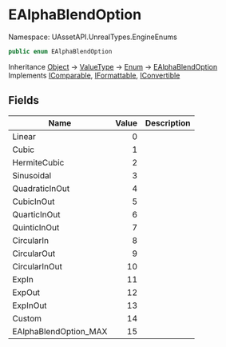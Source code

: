 # EAlphaBlendOption

Namespace: UAssetAPI.UnrealTypes.EngineEnums

```csharp
public enum EAlphaBlendOption
```

Inheritance [Object](https://docs.microsoft.com/en-us/dotnet/api/system.object) → [ValueType](https://docs.microsoft.com/en-us/dotnet/api/system.valuetype) → [Enum](https://docs.microsoft.com/en-us/dotnet/api/system.enum) → [EAlphaBlendOption](./uassetapi.unrealtypes.engineenums.ealphablendoption.md)<br>
Implements [IComparable](https://docs.microsoft.com/en-us/dotnet/api/system.icomparable), [IFormattable](https://docs.microsoft.com/en-us/dotnet/api/system.iformattable), [IConvertible](https://docs.microsoft.com/en-us/dotnet/api/system.iconvertible)

## Fields

| Name | Value | Description |
| --- | --: | --- |
| Linear | 0 |  |
| Cubic | 1 |  |
| HermiteCubic | 2 |  |
| Sinusoidal | 3 |  |
| QuadraticInOut | 4 |  |
| CubicInOut | 5 |  |
| QuarticInOut | 6 |  |
| QuinticInOut | 7 |  |
| CircularIn | 8 |  |
| CircularOut | 9 |  |
| CircularInOut | 10 |  |
| ExpIn | 11 |  |
| ExpOut | 12 |  |
| ExpInOut | 13 |  |
| Custom | 14 |  |
| EAlphaBlendOption_MAX | 15 |  |
